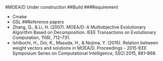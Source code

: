 #MOEA/D
Under construction
##Build
###Requirement
- Cmake
- GSL
##Reference papers
- Zhang, Q., & Li, H. (2007). MOEA/D: A Multiobjective Evolutionary Algorithm Based on Decomposition. IEEE Transactions on Evolutionary Computation, 11(6), 712–731. 
- Ishibuchi, H., Doi, K., Masuda, H., & Nojima, Y. (2015). Relation between weight vectors and solutions in MOEA/D. Proceedings - 2015 IEEE Symposium Series on Computational Intelligence, SSCI 2015, 861–868. 
